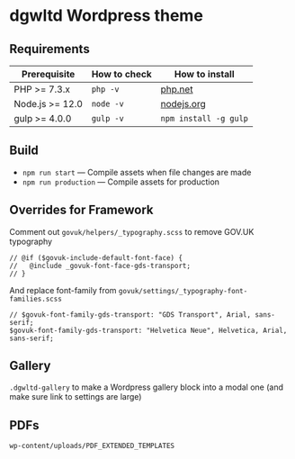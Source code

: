 # dgwltd Wordpress theme

## Requirements

| Prerequisite    | How to check | How to install                                  |
| --------------- | ------------ | ----------------------------------------------- |
| PHP >= 7.3.x    | `php -v`     | [php.net](http://php.net/manual/en/install.php) |
| Node.js >= 12.0 | `node -v`    | [nodejs.org](http://nodejs.org/)                |
| gulp >= 4.0.0   | `gulp -v`    | `npm install -g gulp`                           |

## Build

- `npm run start` — Compile assets when file changes are made
- `npm run production` — Compile assets for production

## Overrides for Framework

Comment out `govuk/helpers/_typography.scss` to remove GOV.UK typography

```
// @if ($govuk-include-default-font-face) {
//   @include _govuk-font-face-gds-transport;
// }
```

And replace font-family from `govuk/settings/_typography-font-families.scss`

```
// $govuk-font-family-gds-transport: "GDS Transport", Arial, sans-serif;
$govuk-font-family-gds-transport: "Helvetica Neue", Helvetica, Arial, sans-serif;
```

## Gallery

`.dgwltd-gallery` to make a Wordpress gallery block into a modal one (and make sure link to settings are large)

## PDFs

`wp-content/uploads/PDF_EXTENDED_TEMPLATES`